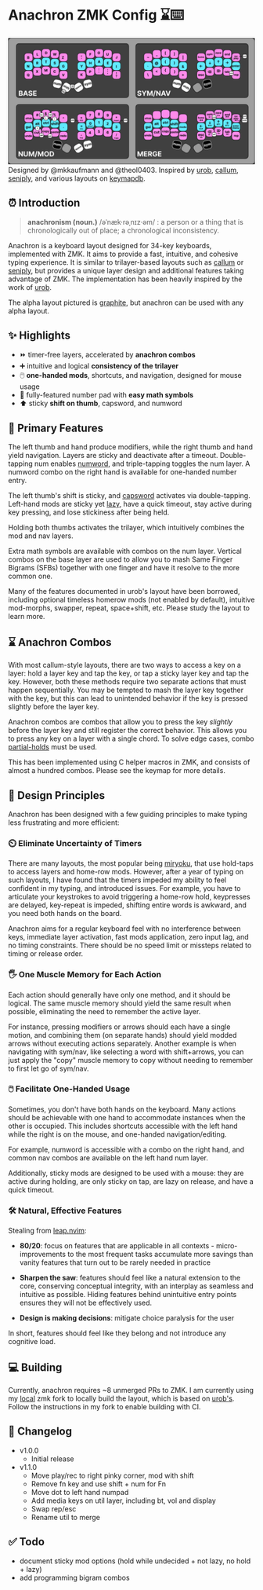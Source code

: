 # Anachron ZMK Config ⌛⌨️

![anachron layout](./assets/v1.1.0.png) Designed by @mkkaufmann and @theol0403.
Inspired by [urob](https://github.com/urob/zmk-config),
[callum](https://github.com/qmk/qmk_firmware/blob/master/users/callum/readme.md),
[seniply](https://stevep99.github.io/seniply/), and various layouts on
[keymapdb](https://keymapdb.com/).

## ⏰ Introduction

> **anachronism (noun.)** /əˈnæk·rəˌnɪz·əm/ : a person or a thing that is
> chronologically out of place; a chronological inconsistency.

Anachron is a keyboard layout designed for 34-key keyboards, implemented with
ZMK. It aims to provide a fast, intuitive, and cohesive typing experience. It is
similar to trilayer-based layouts such as
[callum](https://github.com/qmk/qmk_firmware/blob/master/users/callum/readme.md)
or [seniply](https://stevep99.github.io/seniply/), but provides a unique layer
design and additional features taking advantage of ZMK. The implementation has
been heavily inspired by the work of [urob](https://github.com/urob/zmk-config).

The alpha layout pictured is
[graphite](https://github.com/rdavison/graphite-layout), but anachron can be
used with any alpha layout.

## ✨ Highlights

- ⏩ timer-free layers, accelerated by **anachron combos**
- ➕ intuitive and logical **consistency of the trilayer**
- 🖱️ **one-handed mods**, shortcuts, and navigation, designed for mouse usage
- 🧮 fully-featured number pad with **easy math symbols**
- ⬆️ sticky **shift on thumb**, capsword, and numword

## 🎉 Primary Features

The left thumb and hand produce modifiers, while the right thumb and hand yield
navigation. Layers are sticky and deactivate after a timeout. Double-tapping num
enables [numword](https://github.com/urob/zmk-config#numword), and
triple-tapping toggles the num layer. A numword combo on the right hand is
available for one-handed number entry.

The left thumb's shift is sticky, and
[capsword](https://github.com/urob/zmk-config#capsword) activates via
double-tapping. Left-hand mods are sticky yet
[lazy](https://github.com/zmkfirmware/zmk/pull/1812), have a quick timeout, stay
active during key pressing, and lose stickiness after being held.

Holding both thumbs activates the trilayer, which intuitively combines the mod
and nav layers.

Extra math symbols are available with combos on the num layer. Vertical combos
on the base layer are used to allow you to mash Same Finger Bigrams (SFBs)
together with one finger and have it resolve to the more common one.

Many of the features documented in urob's layout have been borrowed, including
optional timeless homerow mods (not enabled by default), intuitive mod-morphs,
swapper, repeat, space+shift, etc. Please study the layout to learn more.

## ⌛ Anachron Combos

With most callum-style layouts, there are two ways to access a key on a layer:
hold a layer key and tap the key, or tap a sticky layer key and tap the key.
However, both these methods require two separate actions that must happen
sequentially. You may be tempted to mash the layer key together with the key,
but this can lead to unintended behavior if the key is pressed slightly before
the layer key.

Anachron combos are combos that allow you to press the key _slightly_ before the
layer key and still register the correct behavior. This allows you to press any
key on a layer with a single chord. To solve edge cases, combo
[partial-holds](https://github.com/zmkfirmware/zmk/pull/1809) must be used.

This has been implemented using C helper macros in ZMK, and consists of almost a
hundred combos. Please see the keymap for more details.

## 📏 Design Principles

Anachron has been designed with a few guiding principles to make typing less
frustrating and more efficient:

### ⏲️ Eliminate Uncertainty of Timers

There are many layouts, the most popular being
[miryoku](https://github.com/manna-harbour/miryoku), that use hold-taps to
access layers and home-row mods. However, after a year of typing on such
layouts, I have found that the timers impeded my ability to feel confident in my
typing, and introduced issues. For example, you have to articulate your
keystrokes to avoid triggering a home-row hold, keypresses are delayed,
key-repeat is impeded, shifting entire words is awkward, and you need both hands
on the board.

Anachron aims for a regular keyboard feel with no interference between keys,
immediate layer activation, fast mods application, zero input lag, and no timing
constraints. There should be no speed limit or missteps related to timing or
release order.

### 🖐️ One Muscle Memory for Each Action

Each action should generally have only one method, and it should be logical. The
same muscle memory should yield the same result when possible, eliminating the
need to remember the active layer.

For instance, pressing modifiers or arrows should each have a single motion, and
combining them (on separate hands) should yield modded arrows without executing
actions separately. Another example is when navigating with sym/nav, like
selecting a word with shift+arrows, you can just apply the "copy" muscle memory
to copy without needing to remember to first let go of sym/nav.

### 🖱️ Facilitate One-Handed Usage

Sometimes, you don't have both hands on the keyboard. Many actions should be
achievable with one hand to accommodate instances when the other is occupied.
This includes shortcuts accessible with the left hand while the right is on the
mouse, and one-handed navigation/editing.

For example, numword is accessible with a combo on the right hand, and common
nav combos are available on the left hand num layer.

Additionally, sticky mods are designed to be used with a mouse: they are active
during holding, are only sticky on tap, are lazy on release, and have a quick
timeout.

### 🛠️ Natural, Effective Features

Stealing from [leap.nvim](https://github.com/ggandor/leap.nvim):

- **80/20**: focus on features that are applicable in all contexts -
  micro-improvements to the most frequent tasks accumulate more savings than
  vanity features that turn out to be rarely needed in practice

- **Sharpen the saw**: features should feel like a natural extension to the
  core, conserving conceptual integrity, with an interplay as seamless and
  intuitive as possible. Hiding features behind unintuitive entry points ensures
  they will not be effectively used.
- **Design is making decisions**: mitigate choice paralysis for the user

In short, features should feel like they belong and not introduce any cognitive
load.

## 💻 Building

Currently, anachron requires ~8 unmerged PRs to ZMK. I am currently using my
[local](https://github.com/theol0403/zmk/tree/local) zmk fork to locally build
the layout, which is based on [urob's](https://github.com/urob/zmk/tree/main).
Follow the instructions in my fork to enable building with CI.

## 📜 Changelog

- v1.0.0
  - Initial release
- v1.1.0
  - Move play/rec to right pinky corner, mod with shift
  - Remove fn key and use shift + num for Fn
  - Move dot to left hand numpad
  - Add media keys on util layer, including bt, vol and display
  - Swap rep/esc
  - Rename util to merge

## ✅ Todo

- document sticky mod options (hold while undecided + not lazy, no hold + lazy)
- add programming bigram combos
